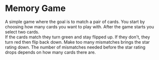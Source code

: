 # Memory Game

A simple game where the goal is to match a pair of cards.
You start by choosing how many cards you want to play with.  After the game starts you select two cards.  
If the cards match they turn green and stay flipped up.  If they don't, they turn red then flip back down.  Make too many
mismatches brings the star rating down.  The number of mismatches needed before the star rating drops depends on how many 
cards there are.